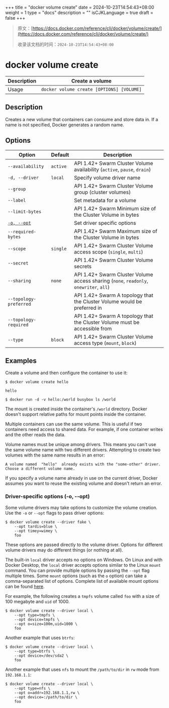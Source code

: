 +++
title = "docker volume create"
date = 2024-10-23T14:54:43+08:00
weight = 1
type = "docs"
description = ""
isCJKLanguage = true
draft = false
+++

> 原文：[https://docs.docker.com/reference/cli/docker/volume/create/](https://docs.docker.com/reference/cli/docker/volume/create/)
>
> 收录该文档的时间：`2024-10-23T14:54:43+08:00`

# docker volume create

| Description | Create a volume                           |
| :---------- | ----------------------------------------- |
| Usage       | `docker volume create [OPTIONS] [VOLUME]` |

## Description

Creates a new volume that containers can consume and store data in. If a name is not specified, Docker generates a random name.

## Options

| Option                                                       | Default  | Description                                                  |
| ------------------------------------------------------------ | -------- | ------------------------------------------------------------ |
| `--availability`                                             | `active` | API 1.42+ Swarm Cluster Volume availability (`active`, `pause`, `drain`) |
| `-d, --driver`                                               | `local`  | Specify volume driver name                                   |
| `--group`                                                    |          | API 1.42+ Swarm Cluster Volume group (cluster volumes)       |
| `--label`                                                    |          | Set metadata for a volume                                    |
| `--limit-bytes`                                              |          | API 1.42+ Swarm Minimum size of the Cluster Volume in bytes  |
| [`-o, --opt`](https://docs.docker.com/reference/cli/docker/volume/create/#opt) |          | Set driver specific options                                  |
| `--required-bytes`                                           |          | API 1.42+ Swarm Maximum size of the Cluster Volume in bytes  |
| `--scope`                                                    | `single` | API 1.42+ Swarm Cluster Volume access scope (`single`, `multi`) |
| `--secret`                                                   |          | API 1.42+ Swarm Cluster Volume secrets                       |
| `--sharing`                                                  | `none`   | API 1.42+ Swarm Cluster Volume access sharing (`none`, `readonly`, `onewriter`, `all`) |
| `--topology-preferred`                                       |          | API 1.42+ Swarm A topology that the Cluster Volume would be preferred in |
| `--topology-required`                                        |          | API 1.42+ Swarm A topology that the Cluster Volume must be accessible from |
| `--type`                                                     | `block`  | API 1.42+ Swarm Cluster Volume access type (`mount`, `block`) |

## Examples

Create a volume and then configure the container to use it:



```console
$ docker volume create hello

hello

$ docker run -d -v hello:/world busybox ls /world
```

The mount is created inside the container's `/world` directory. Docker doesn't support relative paths for mount points inside the container.

Multiple containers can use the same volume. This is useful if two containers need access to shared data. For example, if one container writes and the other reads the data.

Volume names must be unique among drivers. This means you can't use the same volume name with two different drivers. Attempting to create two volumes with the same name results in an error:



```console
A volume named  "hello"  already exists with the "some-other" driver. Choose a different volume name.
```

If you specify a volume name already in use on the current driver, Docker assumes you want to reuse the existing volume and doesn't return an error.

### Driver-specific options (-o, --opt)

Some volume drivers may take options to customize the volume creation. Use the `-o` or `--opt` flags to pass driver options:



```console
$ docker volume create --driver fake \
    --opt tardis=blue \
    --opt timey=wimey \
    foo
```

These options are passed directly to the volume driver. Options for different volume drivers may do different things (or nothing at all).

The built-in `local` driver accepts no options on Windows. On Linux and with Docker Desktop, the `local` driver accepts options similar to the Linux `mount` command. You can provide multiple options by passing the `--opt` flag multiple times. Some `mount` options (such as the `o` option) can take a comma-separated list of options. Complete list of available mount options can be found [here](https://man7.org/linux/man-pages/man8/mount.8.html).

For example, the following creates a `tmpfs` volume called `foo` with a size of 100 megabyte and `uid` of 1000.



```console
$ docker volume create --driver local \
    --opt type=tmpfs \
    --opt device=tmpfs \
    --opt o=size=100m,uid=1000 \
    foo
```

Another example that uses `btrfs`:



```console
$ docker volume create --driver local \
    --opt type=btrfs \
    --opt device=/dev/sda2 \
    foo
```

Another example that uses `nfs` to mount the `/path/to/dir` in `rw` mode from `192.168.1.1`:



```console
$ docker volume create --driver local \
    --opt type=nfs \
    --opt o=addr=192.168.1.1,rw \
    --opt device=:/path/to/dir \
    foo
```
